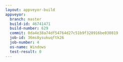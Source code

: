 ```yaml
---
layout: appveyor-build
appveyor:
  branch: master
  build-id: 46741471
  build-number: 629
  commit: 0da4e38a74df54764d27c51b9f328916be030819
  job-id: 36ms8ysukuqftk26
  job-number: 4
  os-name: Windows
  test-result: 0
---
```

